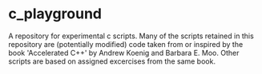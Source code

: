 # c_playground
A repository for experimental c scripts. Many of the scripts retained in this
repository are (potentially modified) code taken from or inspired by the book
'Accelerated C++' by Andrew Koenig and Barbara E. Moo. Other scripts are based
on assigned excercises from the same book.
